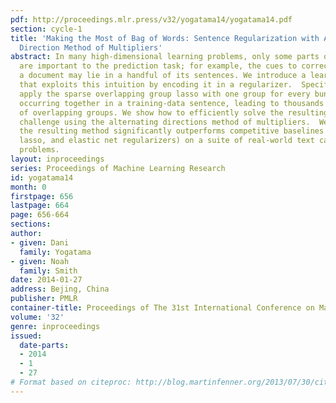 ```yaml
---
pdf: http://proceedings.mlr.press/v32/yogatama14/yogatama14.pdf
section: cycle-1
title: 'Making the Most of Bag of Words: Sentence Regularization with Alternating
  Direction Method of Multipliers'
abstract: In many high-dimensional learning problems, only some parts of an observation
  are important to the prediction task; for example, the cues to correctly categorizing
  a document may lie in a handful of its sentences. We introduce a learning algorithm
  that exploits this intuition by encoding it in a regularizer.  Specifically, we
  apply the sparse overlapping group lasso with one group for every bundle of features
  occurring together in a training-data sentence, leading to thousands to millions
  of overlapping groups. We show how to efficiently solve the resulting optimization
  challenge using the alternating directions method of multipliers.  We find that
  the resulting method significantly outperforms competitive baselines (standard ridge,
  lasso, and elastic net regularizers) on a suite of real-world text categorization
  problems.
layout: inproceedings
series: Proceedings of Machine Learning Research
id: yogatama14
month: 0
firstpage: 656
lastpage: 664
page: 656-664
sections: 
author:
- given: Dani
  family: Yogatama
- given: Noah
  family: Smith
date: 2014-01-27
address: Bejing, China
publisher: PMLR
container-title: Proceedings of The 31st International Conference on Machine Learning
volume: '32'
genre: inproceedings
issued:
  date-parts:
  - 2014
  - 1
  - 27
# Format based on citeproc: http://blog.martinfenner.org/2013/07/30/citeproc-yaml-for-bibliographies/
---
```

